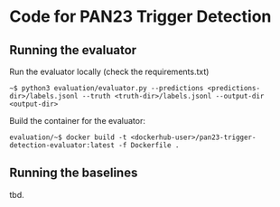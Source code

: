# Code for PAN23 Trigger Detection

## Running the evaluator

Run the evaluator locally (check the requirements.txt)

	~$ python3 evaluation/evaluator.py --predictions <predictions-dir>/labels.jsonl --truth <truth-dir>/labels.jsonl --output-dir <output-dir>

<!-- Run command for tira: 
	python3 evaluator.py --output-format protobuf --predictions ${inputRun}/labels.jsonl --truth ${inputDataset}/labels.jsonl --output-dir $outputDir
-->

Build the container for the evaluator:

    evaluation/~$ docker build -t <dockerhub-user>/pan23-trigger-detection-evaluator:latest -f Dockerfile .

## Running the baselines

tbd. 
